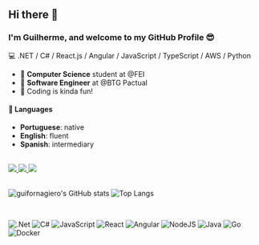 ## Hi there 👋

### I'm Guilherme, and welcome to my GitHub Profile 😎
💻 .NET / C# / React.js / Angular / JavaScript / TypeScript / AWS / Python

- 🏫 **Computer Science** student at @FEI
- 🏢 **Software Engineer** at @BTG Pactual
- 🎈 Coding is kinda fun!

#### 💬 Languages
- **Portuguese**: native
- **English**: fluent
- **Spanish**: intermediary

<br>

<div>
  <a href="https://www.linkedin.com/in/guilherme-fornagiero" target="_blank">
    <img src="https://img.shields.io/badge/LinkedIn-0077B5?style=for-the-badge&logo=linkedin&logoColor=white">
  </a>
  <a href="https://www.instagram.com/guifornagiero/" target="_blank">
    <img src="https://img.shields.io/badge/Instagram-E4405F?style=for-the-badge&logo=instagram&logoColor=white">
  </a>
  <a href="mailto:guilhermefornagiero@gmail.com" target="_blank">
    <img src="https://img.shields.io/badge/Gmail-D14836?style=for-the-badge&logo=gmail&logoColor=white">
  </a>
</div>

<br>

![guifornagiero's GitHub stats](https://github-readme-stats.vercel.app/api?username=guifornagiero&show_icons=true&theme=dracula)
![Top Langs](https://github-readme-stats.vercel.app/api/top-langs/?username=guifornagiero&layout=compact&theme=dracula)

<br>

![.Net](https://img.shields.io/badge/.NET-5C2D91?style=for-the-badge&logo=.net&logoColor=white)
![C#](https://img.shields.io/badge/c%23-%23239120.svg?style=for-the-badge&logo=csharp&logoColor=white)
![JavaScript](https://img.shields.io/badge/javascript-%23323330.svg?style=for-the-badge&logo=javascript&logoColor=%23F7DF1E)
![React](https://img.shields.io/badge/react-%2320232a.svg?style=for-the-badge&logo=react&logoColor=%2361DAFB)
![Angular](https://img.shields.io/badge/angular-%23DD0031.svg?style=for-the-badge&logo=angular&logoColor=white)
![NodeJS](https://img.shields.io/badge/node.js-6DA55F?style=for-the-badge&logo=node.js&logoColor=white)
![Java](https://img.shields.io/badge/java-%23ED8B00.svg?style=for-the-badge&logo=openjdk&logoColor=white)
![Go](https://img.shields.io/badge/go-%2300ADD8.svg?style=for-the-badge&logo=go&logoColor=white)
![Docker](https://img.shields.io/badge/docker-%230db7ed.svg?style=for-the-badge&logo=docker&logoColor=white)
